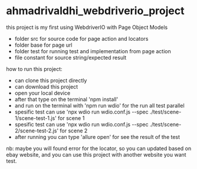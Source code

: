 # ahmadrivaldhi_webdriverio_project
this project is my first using WebdriverIO with Page Object Models 
- folder src for source code for page action and locators
- folder base for page url
- folder test for running test and implementation from page action
- file constant for source string/expected result

how to run this project:
- can clone this project directly
- can download this project
- open your local device
- after that type on the terminal 'npm install'
- and run on the terminal with 'npm run wdio' for the run all test parallel
- spesific test can use 'npx wdio run wdio.conf.js  --spec ./test/scene-1/scene-test-1.js' for scene 1
- spesific test can use 'npx wdio run wdio.conf.js  --spec ./test/scene-2/scene-test-2.js' for scene 2
- after running you can type 'allure open' for see the result of the test


nb: maybe you will found error for the locator, so you can updated based on ebay website, and you can use this project with another website you want test.

